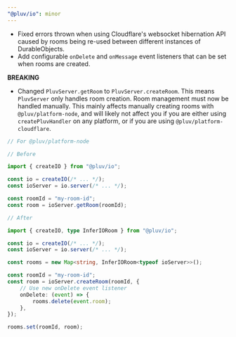 ```yaml
---
"@pluv/io": minor
---
```


* Fixed errors thrown when using Cloudflare's websocket hibernation API caused by rooms being re-used between different instances of DurableObjects.
* Add configurable `onDelete` and `onMessage` event listeners that can be set when rooms are created.

**BREAKING**

* Changed `PluvServer.getRoom` to `PluvServer.createRoom`. This means `PluvServer` only handles room creation. Room management must now be handled manually. This mainly affects manually creating rooms with `@pluv/platform-node`, and will likely not affect you if you are either using `createPluvHandler` on any platform, or if you are using `@pluv/platform-cloudflare`.

```ts
// For @pluv/platform-node

// Before

import { createIO } from "@pluv/io";

const io = createIO(/* ... */);
const ioServer = io.server(/* ... */);

const roomId = "my-room-id";
const room = ioServer.getRoom(roomId);

// After

import { createIO, type InferIORoom } from "@pluv/io";

const io = createIO(/* ... */);
const ioServer = io.server(/* ... */);

const rooms = new Map<string, InferIORoom<typeof ioServer>>();

const roomId = "my-room-id";
const room = ioServer.createRoom(roomId, {
    // Use new onDelete event listener
    onDelete: (event) => {
        rooms.delete(event.room);
    },
});

rooms.set(roomId, room);
```
